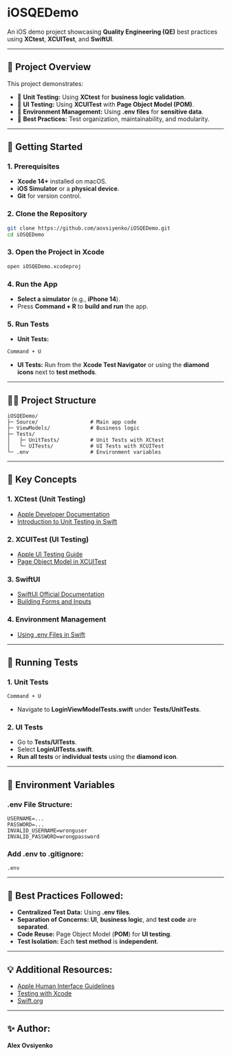 # iOSQEDemo

An iOS demo project showcasing **Quality Engineering (QE)** best practices using **XCtest**, **XCUITest**, and **SwiftUI**.

---

## 📱 **Project Overview**
This project demonstrates:
- 🧪 **Unit Testing:** Using **XCtest** for **business logic validation**.
- 🎯 **UI Testing:** Using **XCUITest** with **Page Object Model (POM)**.
- 🔐 **Environment Management:** Using **.env files** for **sensitive data**.
- 🚦 **Best Practices:** Test organization, maintainability, and modularity.

---

## 🚀 **Getting Started**

### **1. Prerequisites**
- **Xcode 14+** installed on macOS.
- **iOS Simulator** or a **physical device**.
- **Git** for version control.

### **2. Clone the Repository**
```bash
git clone https://github.com/aovsiyenko/iOSQEDemo.git
cd iOSQEDemo
```

### **3. Open the Project in Xcode**
```bash
open iOSQEDemo.xcodeproj
```

### **4. Run the App**
- **Select a simulator** (e.g., **iPhone 14**).
- Press **Command + R** to **build and run** the app.

### **5. Run Tests**
- **Unit Tests:**
```bash
Command + U
```
- **UI Tests:** Run from the **Xcode Test Navigator** or using the **diamond icons** next to **test methods**.

---

## 🧑‍💻 **Project Structure**
```
iOSQEDemo/
├─ Source/                 # Main app code
├─ ViewModels/             # Business logic
├─ Tests/
│   ├─ UnitTests/          # Unit Tests with XCtest
│   └─ UITests/            # UI Tests with XCUITest
└─ .env                    # Environment variables
```

---

## 🧠 **Key Concepts**

### **1. XCtest (Unit Testing)**
- [Apple Developer Documentation](https://developer.apple.com/documentation/xctest)
- [Introduction to Unit Testing in Swift](https://developer.apple.com/documentation/xctest/defining_test_cases_and_test_methods)

### **2. XCUITest (UI Testing)**
- [Apple UI Testing Guide]([https://developer.apple.com/documentation/xctest/ui_testing](https://developer.apple.com/library/archive/documentation/DeveloperTools/Conceptual/testing_with_xcode/chapters/09-ui_testing.html))
- [Page Object Model in XCUITest](https://www.hackingwithswift.com/articles/148/xcode-ui-testing-cheat-sheet)

### **3. SwiftUI**
- [SwiftUI Official Documentation](https://developer.apple.com/documentation/swiftui)
- [Building Forms and Inputs](https://developer.apple.com/tutorials/swiftui/creating-and-combining-views)

### **4. Environment Management**
- [Using .env Files in Swift](https://medium.com/@ganeshspatil/how-to-use-env-file-in-ios-project-413feb7c2e7b)

---

## 🧪 **Running Tests**

### **1. Unit Tests**
```bash
Command + U
```
- Navigate to **LoginViewModelTests.swift** under **Tests/UnitTests**.

### **2. UI Tests**
- Go to **Tests/UITests**.
- Select **LoginUITests.swift**.
- **Run all tests** or **individual tests** using the **diamond icon**.

---

## 🌳 **Environment Variables**
### **.env File Structure:**
```env
USERNAME=...
PASSWORD=...
INVALID_USERNAME=wronguser
INVALID_PASSWORD=wrongpassword
```

### **Add .env to .gitignore:**
```plaintext
.env
```

---

## 🚦 **Best Practices Followed:**
- **Centralized Test Data:** Using **.env files**.
- **Separation of Concerns:** **UI**, **business logic**, and **test code** are **separated**.
- **Code Reuse:** Page Object Model (**POM**) for **UI testing**.
- **Test Isolation:** Each **test method** is **independent**.

---

## 💡 **Additional Resources:**
- [Apple Human Interface Guidelines](https://developer.apple.com/design/human-interface-guidelines/)
- [Testing with Xcode](https://developer.apple.com/documentation/xcode/testing-your-apps-in-xcode)
- [Swift.org](https://swift.org/)

---


## ✨ **Author:**
**Alex Ovsiyenko**

